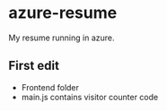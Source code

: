 # azure-resume
My resume running in azure.


## First edit

- Frontend folder
- main.js contains visitor counter code